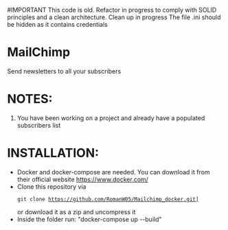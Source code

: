 #IMPORTANT
This code is old. Refactor in progress to comply with SOLID principles and a clean architecture. Clean up in progress
The file .ini should be hidden as it contains credentials


# MailChimp
Send newsletters to all your subscribers


# NOTES:
  1. You have been working on a project and already have a populated subscribers list
  
  
# INSTALLATION:
  - Docker and docker-compose are needed. You can download it from their official website https://www.docker.com/
  - Clone this repository via <pre><code>git clone https://github.com/RomanW05/Mailchimp_docker.git]</pre></code> or download it as a zip and uncompress it
  - Inside the folder run: "docker-compose up --build"

